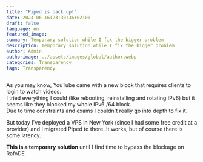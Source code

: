 ```yaml
---
title: "Piped is back up!"
date: 2024-06-16T23:30:36+02:00
draft: false
language: en
featured_image: 
summary: Temporary solution while I fix the bigger problem
description: Temporary solution while I fix the bigger problem
author: Admin
authorimage: ../assets/images/global/author.webp
categories: Transparency
tags: Transparency
---
```


As you may know, YouTube came with a new block that requires clients to login to watch videos. <br>
I tried everything I could (like rebooting, reinstalling and rotating IPv6) but it seems like they blocked my whole IPv6 /64 block. <br>
Due to time constraints and exams I couldn't really go into depth to fix it. 

But today I've deployed a VPS in New York (since I had some free credit at a provider) and I migrated Piped to there. It works, but of course there is some latency.

**This is a temporary solution** until I find time to bypass the blockage on RafoDE